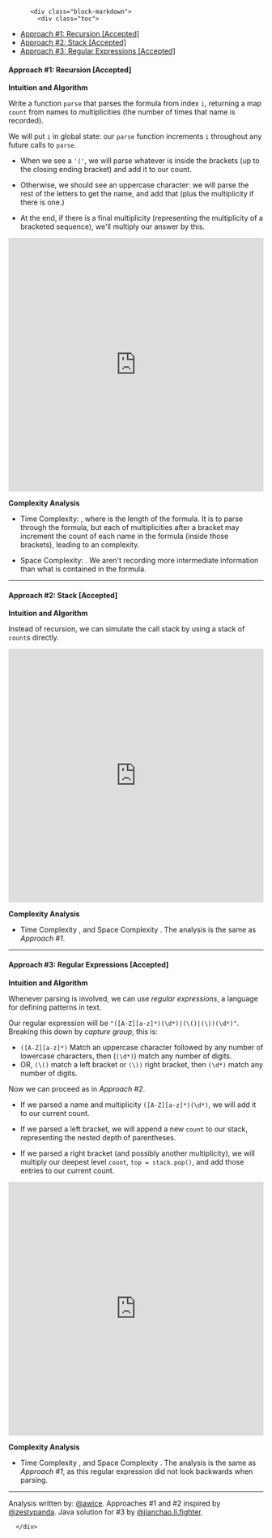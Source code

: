 <div class="article-body">
        
          <div class="block-markdown">
            <div class="toc">
<ul>
<li><a href="#approach-1-recursion-accepted">Approach #1: Recursion [Accepted]</a></li>
<li><a href="#approach-2-stack-accepted">Approach #2: Stack [Accepted]</a></li>
<li><a href="#approach-3-regular-expressions-accepted">Approach #3: Regular Expressions [Accepted]</a></li>
</ul>
</div>
<h4 id="approach-1-recursion-accepted">Approach #1: Recursion [Accepted]</h4>
<p><strong>Intuition and Algorithm</strong></p>
<p>Write a function <code>parse</code> that parses the formula from index <code>i</code>, returning a map <code>count</code> from names to multiplicities (the number of times that name is recorded).</p>
<p>We will put <code>i</code> in global state: our <code>parse</code> function increments <code>i</code> throughout any future calls to <code>parse</code>.</p>
<ul>
<li>
<p>When we see a <code>'('</code>, we will parse whatever is inside the brackets (up to the closing ending bracket) and add it to our count.</p>
</li>
<li>
<p>Otherwise, we should see an uppercase character: we will parse the rest of the letters to get the name, and add that (plus the multiplicity if there is one.)</p>
</li>
<li>
<p>At the end, if there is a final multiplicity (representing the multiplicity of a bracketed sequence), we'll multiply our answer by this.</p>
</li>
</ul>
<iframe src="https://leetcode.com/playground/pdZAZ5dG/shared" frameborder="0" width="100%" height="500" name="pdZAZ5dG"></iframe>

<p><strong>Complexity Analysis</strong></p>
<ul>
<li>
<p>Time Complexity: <script type="math/tex; mode=display">O(N^2)</script>, where <script type="math/tex; mode=display">N</script> is the length of the formula.  It is <script type="math/tex; mode=display">O(N)</script> to parse through the formula, but each of <script type="math/tex; mode=display">O(N)</script> multiplicities after a bracket may increment the count of each name in the formula (inside those brackets), leading to an <script type="math/tex; mode=display">O(N^2)</script> complexity.</p>
</li>
<li>
<p>Space Complexity: <script type="math/tex; mode=display">O(N)</script>.  We aren't recording more intermediate information than what is contained in the formula.</p>
</li>
</ul>
<hr>
<h4 id="approach-2-stack-accepted">Approach #2: Stack [Accepted]</h4>
<p><strong>Intuition and Algorithm</strong></p>
<p>Instead of recursion, we can simulate the call stack by using a stack of <code>count</code>s directly.</p>
<iframe src="https://leetcode.com/playground/KLEWBfKw/shared" frameborder="0" width="100%" height="500" name="KLEWBfKw"></iframe>

<p><strong>Complexity Analysis</strong></p>
<ul>
<li>Time Complexity <script type="math/tex; mode=display">O(N^2)</script>, and Space Complexity <script type="math/tex; mode=display">O(N)</script>.  The analysis is the same as <em>Approach #1</em>.</li>
</ul>
<hr>
<h4 id="approach-3-regular-expressions-accepted">Approach #3: Regular Expressions [Accepted]</h4>
<p><strong>Intuition and Algorithm</strong></p>
<p>Whenever parsing is involved, we can use <em>regular expressions</em>, a language for defining patterns in text.</p>
<p>Our regular expression will be <code>"([A-Z][a-z]*)(\d*)|(\()|(\))(\d*)"</code>.  Breaking this down by <em>capture group</em>, this is:</p>
<ul>
<li><code>([A-Z][a-z]*)</code> Match an uppercase character followed by any number of lowercase characters, then (<code>(\d*)</code>) match any number of digits.</li>
<li>OR, <code>(\()</code> match a left bracket or <code>(\))</code> right bracket, then <code>(\d*)</code> match any number of digits.</li>
</ul>
<p>Now we can proceed as in <em>Approach #2</em>.</p>
<ul>
<li>
<p>If we parsed a name and multiplicity <code>([A-Z][a-z]*)(\d*)</code>, we will add it to our current count.</p>
</li>
<li>
<p>If we parsed a left bracket, we will append a new <code>count</code> to our stack, representing the nested depth of parentheses.</p>
</li>
<li>
<p>If we parsed a right bracket (and possibly another multiplicity), we will multiply our deepest level <code>count</code>, <code>top = stack.pop()</code>, and add those entries to our current count.</p>
</li>
</ul>
<iframe src="https://leetcode.com/playground/rnaR7xpb/shared" frameborder="0" width="100%" height="500" name="rnaR7xpb"></iframe>

<p><strong>Complexity Analysis</strong></p>
<ul>
<li>Time Complexity <script type="math/tex; mode=display">O(N^2)</script>, and Space Complexity <script type="math/tex; mode=display">O(N)</script>.  The analysis is the same as <em>Approach #1</em>, as this regular expression did not look backwards when parsing.</li>
</ul>
<hr>
<p>Analysis written by: <a href="https://leetcode.com/awice">@awice</a>.  Approaches #1 and #2 inspired by <a href="https://leetcode.com/zestypanda/">@zestypanda</a>.  Java solution for #3 by <a href="https://discuss.leetcode.com/user/jianchao-li-fighter">@jianchao.li.fighter</a>.</p>
          </div>
        
      </div>